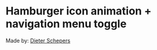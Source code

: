 # Hamburger icon animation + navigation menu toggle

Made by: [Dieter Schepers](https://pgm-dieterschepers.github.io/portfolio-Dieter-Schepers/)